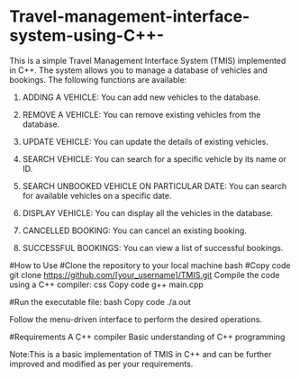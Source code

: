 # Travel-management-interface-system-using-C++-
This is a simple Travel Management Interface System (TMIS) implemented in C++. The system allows you to manage a database of vehicles and bookings. The following functions are available:

1. ADDING A VEHICLE: You can add new vehicles to the database.

2. REMOVE A VEHICLE: You can remove existing vehicles from the database.

3. UPDATE VEHICLE: You can update the details of existing vehicles.

4. SEARCH VEHICLE: You can search for a specific vehicle by its name or ID.

5. SEARCH UNBOOKED VEHICLE ON PARTICULAR DATE: You can search for available vehicles on a specific date.

6. DISPLAY VEHICLE: You can display all the vehicles in the database.

7. CANCELLED BOOKING: You can cancel an existing booking.

8. SUCCESSFUL BOOKINGS: You can view a list of successful bookings.

#How to Use
#Clone the repository to your local machine
bash
#Copy code
git clone https://github.com/[your_username]/TMIS.git
Compile the code using a C++ compiler:
css
Copy code
g++ main.cpp

#Run the executable file:
bash
Copy code
./a.out

Follow the menu-driven interface to perform the desired operations.

#Requirements
A C++ compiler
Basic understanding of C++ programming

Note:This is a basic implementation of TMIS in C++ and can be further improved and modified as per your requirements.
